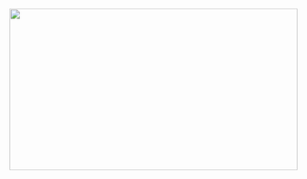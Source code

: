 <figure style="width: 100%; overflow: hidden; margin: 0; padding-top: 56.25%; position: relative;">
    <img src="./banner.jpg" style="position: absolute; top: 50%; left: 50%; width: 100%; transform: translate(-50%, -50%);">
</figure>
